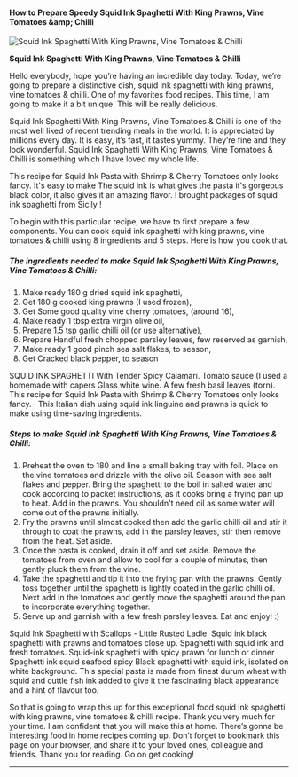             

#### How to Prepare Speedy Squid Ink Spaghetti With King Prawns, Vine Tomatoes &amp;amp; Chilli

![Squid Ink Spaghetti With King Prawns, Vine Tomatoes &amp; Chilli](https://img-global.cpcdn.com/recipes/e66e0600ee406ab6/751x532cq70/squid-ink-spaghetti-with-king-prawns-vine-tomatoes-chilli-recipe-main-photo.jpg)

**Squid Ink Spaghetti With King Prawns, Vine Tomatoes &amp; Chilli**

Hello everybody, hope you’re having an incredible day today. Today, we’re going to prepare a distinctive dish, squid ink spaghetti with king prawns, vine tomatoes & chilli. One of my favorites food recipes. This time, I am going to make it a bit unique. This will be really delicious.

Squid Ink Spaghetti With King Prawns, Vine Tomatoes & Chilli is one of the most well liked of recent trending meals in the world. It is appreciated by millions every day. It is easy, it’s fast, it tastes yummy. They’re fine and they look wonderful. Squid Ink Spaghetti With King Prawns, Vine Tomatoes & Chilli is something which I have loved my whole life.

This recipe for Squid Ink Pasta with Shrimp & Cherry Tomatoes only looks fancy. It's easy to make The squid ink is what gives the pasta it's gorgeous black color, it also gives it an amazing flavor. I brought packages of squid ink spaghetti from Sicily !

To begin with this particular recipe, we have to first prepare a few components. You can cook squid ink spaghetti with king prawns, vine tomatoes & chilli using 8 ingredients and 5 steps. Here is how you cook that.

##### The ingredients needed to make Squid Ink Spaghetti With King Prawns, Vine Tomatoes & Chilli:

1.  Make ready 180 g dried squid ink spaghetti,
2.  Get 180 g cooked king prawns (I used frozen),
3.  Get Some good quality vine cherry tomatoes, (around 16),
4.  Make ready 1 tbsp extra virgin olive oil,
5.  Prepare 1.5 tsp garlic chilli oil (or use alternative),
6.  Prepare Handful fresh chopped parsley leaves, few reserved as garnish,
7.  Make ready 1 good pinch sea salt flakes, to season,
8.  Get Cracked black pepper, to season

SQUID INK SPAGHETTI With Tender Spicy Calamari. Tomato sauce (I used a homemade with capers Glass white wine. A few fresh basil leaves (torn). This recipe for Squid Ink Pasta with Shrimp & Cherry Tomatoes only looks fancy. · This Italian dish using squid ink linguine and prawns is quick to make using time-saving ingredients.

##### Steps to make Squid Ink Spaghetti With King Prawns, Vine Tomatoes & Chilli:

1.  Preheat the oven to 180 and line a small baking tray with foil. Place on the vine tomatoes and drizzle with the olive oil. Season with sea salt flakes and pepper. Bring the spaghetti to the boil in salted water and cook according to packet instructions, as it cooks bring a frying pan up to heat. Add in the prawns. You shouldn't need oil as some water will come out of the prawns initially.
2.  Fry the prawns until almost cooked then add the garlic chilli oil and stir it through to coat the prawns, add in the parsley leaves, stir then remove from the heat. Set aside.
3.  Once the pasta is cooked, drain it off and set aside. Remove the tomatoes from oven and allow to cool for a couple of minutes, then gently pluck them from the vine.
4.  Take the spaghetti and tip it into the frying pan with the prawns. Gently toss together until the spaghetti is lightly coated in the garlic chilli oil. Next add in the tomatoes and gently move the spaghetti around the pan to incorporate everything together.
5.  Serve up and garnish with a few fresh parsley leaves. Eat and enjoy! :)

Squid Ink Spaghetti with Scallops - Little Rusted Ladle. Squid ink black spaghetti with prawns and tomatoes close up. Spaghetti with squid ink and fresh tomatoes. Squid-ink spaghetti with spicy prawn for lunch or dinner Spaghetti ink squid seafood spicy Black spaghetti with squid ink, isolated on white background. This special pasta is made from finest durum wheat with squid and cuttle fish ink added to give it the fascinating black appearance and a hint of flavour too.

So that is going to wrap this up for this exceptional food squid ink spaghetti with king prawns, vine tomatoes & chilli recipe. Thank you very much for your time. I am confident that you will make this at home. There’s gonna be interesting food in home recipes coming up. Don’t forget to bookmark this page on your browser, and share it to your loved ones, colleague and friends. Thank you for reading. Go on get cooking!

* * *